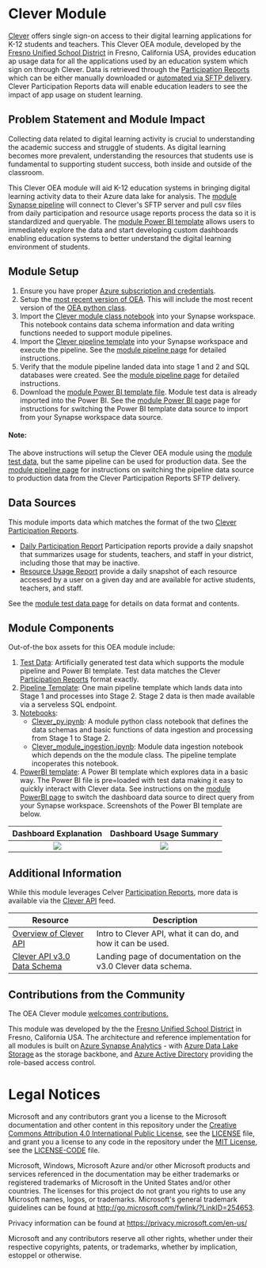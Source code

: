 # Clever Module

[Clever](https://clever.com/) offers single sign-on access to their digital learning applications for K-12 students and teachers. This Clever OEA module, developed by the [Fresno Unified School District](https://www.fresnounified.org/) in Fresno, California USA, provides education ap usage data for all the applications used by an education system which sign on through Clever. Data is retrieved through the [Participation Reports](https://support.clever.com/hc/s/articles/360049642311) which can be either manually downloaded or [automated via SFTP delivery](https://support.clever.com/hc/s/articles/360049642311?language=en_US#ExportingReports). Clever Participation Reports data will enable education leaders to see the impact of app usage on student learning. 

## Problem Statement and Module Impact

Collecting data related to digital learning activity is crucial to understanding the academic success and struggle of students. As digital learning becomes more prevalent, understanding the resources that students use is fundamental to supporting student success, both inside and outside of the classroom. 

This Clever OEA module will aid K-12 education systems in bringing digital learning activity data to their Azure data lake for analysis. The [module Synapse pipeline](https://github.com/cviddenKwantum/OpenEduAnalytics/tree/main/modules/Digital_Learning_Apps_and_Platforms/Clever/pipeline) will connect to Clever's SFTP server and pull csv files from daily participation and resource usage reports process the data so it is standardized and queryable. The [module Power BI template](https://github.com/cviddenKwantum/OpenEduAnalytics/tree/main/modules/Digital_Learning_Apps_and_Platforms/Clever/powerbi) allows users to immediately explore the data and start developing custom dashboards enabling education systems to better understand the digital learning environment of students. 

## Module Setup

1. Ensure you have proper [Azure subscription and credentials](https://github.com/microsoft/OpenEduAnalytics#what-you-need).
2. Setup the [most recent version of OEA](https://github.com/microsoft/OpenEduAnalytics#setup). This will include the most recent version of the [OEA python class](https://github.com/microsoft/OpenEduAnalytics/blob/main/framework/notebook/OEA_py.ipynb).
3. Import the [Clever module class notebook](https://github.com/cviddenKwantum/OpenEduAnalytics/blob/main/modules/Digital_Learning_Apps_and_Platforms/Clever/notebook/Clever_py.ipynb) into your Synapse workspace. This notebook contains data schema information and data writing functions needed to support module pipelines. 
4. Import the [Clever pipeline template](https://github.com/cviddenKwantum/OpenEduAnalytics/tree/main/modules/Digital_Learning_Apps_and_Platforms/Clever/pipeline) into your Synapse workspace and execute the pipeline. See the [module pipeline page](https://github.com/cviddenKwantum/OpenEduAnalytics/tree/main/modules/Digital_Learning_Apps_and_Platforms/Clever/pipeline) for detailed instructions.
5. Verify that the module pipeline landed data into stage 1 and 2 and SQL databases were created. See the [module pipeline page](https://github.com/cviddenKwantum/OpenEduAnalytics/tree/main/modules/Digital_Learning_Apps_and_Platforms/Clever/pipeline) for detailed instructions.
6. Download the [module Power BI template file](https://github.com/cviddenKwantum/OpenEduAnalytics/tree/main/modules/Digital_Learning_Apps_and_Platforms/Clever/powerbi). Module test data is already imported into the Power BI. See the [module Power BI page](https://github.com/cviddenKwantum/OpenEduAnalytics/tree/main/modules/Digital_Learning_Apps_and_Platforms/Clever/powerbi) page for instructions for switching the Power BI template data source to import from your Synapse workspace data source.

#### Note: 
The above instructions will setup the Clever OEA module using the [module test data](https://github.com/cviddenKwantum/OpenEduAnalytics/tree/main/modules/Digital_Learning_Apps_and_Platforms/Clever/test_data), but the same pipeline can be used for production data. See the [module pipeline page](https://github.com/cviddenKwantum/OpenEduAnalytics/tree/main/modules/Digital_Learning_Apps_and_Platforms/Clever/pipeline) for instructions on switching the pipeline data source to production data from the Clever Participation Reports SFTP delivery.

## Data Sources

This module imports data which matches the format of the two [Clever Participation Reports](https://support.clever.com/hc/s/articles/360049642311).
- [Daily Participation Report](https://support.clever.com/hc/s/articles/360049642311?language=en_US#step2) Participation reports provide a daily snapshot that summarizes usage for students, teachers, and staff in your district, including those that may be inactive. 
- [Resource Usage Report](https://support.clever.com/hc/s/articles/360049642311?language=en_US#h_7698d144-7ceb-4d63-88b8-e9ca2aa378d2) provide a daily snapshot of each resource accessed by a user on a given day and are available for active students, teachers, and staff. 

See the [module test data page](https://github.com/cviddenKwantum/OpenEduAnalytics/tree/main/modules/Digital_Learning_Apps_and_Platforms/Clever/test_data) for details on data format and contents.

## Module Components

Out-of-the box assets for this OEA module include: 
1. [Test Data](https://github.com/cviddenKwantum/OpenEduAnalytics/tree/main/modules/Digital_Learning_Apps_and_Platforms/Clever/test_data): Artificially generated test data which supports the module pipeline and Power BI template. Test data matches the Clever [Participation Reports](https://support.clever.com/hc/s/articles/360049642311) format exactly.
2. [Pipeline Template](https://github.com/cviddenKwantum/OpenEduAnalytics/tree/main/modules/Digital_Learning_Apps_and_Platforms/Clever/pipeline): One main pipeline template which lands data into Stage 1 and processes into Stage 2. Stage 2 data is then made available via a serveless SQL endpoint.
3. [Notebooks](https://github.com/cviddenKwantum/OpenEduAnalytics/tree/main/modules/Digital_Learning_Apps_and_Platforms/Clever/notebook): 
    - [Clever_py.ipynb](https://github.com/cviddenKwantum/OpenEduAnalytics/blob/main/modules/Digital_Learning_Apps_and_Platforms/Clever/notebook/Clever_py.ipynb): A module python class notebook that defines the data schemas and basic functions of data ingestion and processing from Stage 1 to Stage 2.
    - [Clever_module_ingestion.ipynb](https://github.com/cviddenKwantum/OpenEduAnalytics/blob/main/modules/Digital_Learning_Apps_and_Platforms/Clever/notebook/Clever_module_ingestion.ipynb): Module data ingestion notebook which depends on the the module class. The pipeline template incoperates this notebook. 
4. [PowerBI template](https://github.com/cviddenKwantum/OpenEduAnalytics/tree/main/modules/Digital_Learning_Apps_and_Platforms/Clever/powerbi): A Power BI template which explores data in a basic way. The Power BI file is pre=loaded with test data making it easy to quickly interact with Clever data. See instructions on the [module PowerBI page](https://github.com/cviddenKwantum/OpenEduAnalytics/tree/main/modules/Digital_Learning_Apps_and_Platforms/Clever/powerbi) to switch the dashboard data source to direct query from your Synapse workspace. Screenshots of the Power BI template are below.

Dashboard Explanation  | Dashboard Usage Summary
:-------------------------:|:-------------------------:
![](https://github.com/cviddenKwantum/OpenEduAnalytics/blob/bfa1b9a34017e387fb34f15adf0836b8bd7c1cd5/modules/Digital_Learning_Apps_and_Platforms/Clever/docs/images/Clever%20Module%20Explanation%20Page.png)  |  ![](https://github.com/cviddenKwantum/OpenEduAnalytics/blob/bfa1b9a34017e387fb34f15adf0836b8bd7c1cd5/modules/Digital_Learning_Apps_and_Platforms/Clever/docs/images/Clever%20Module%20Dashboard%20Sample.png) 

## Additional Information

While this module leverages Celver  [Participation Reports](https://support.clever.com/hc/s/articles/360049642311), more data is available via the [Clever API](https://dev.clever.com/docs/api-overview) feed.

| Resource | Description |
| --- | --- |
| [Overview of Clever API](https://dev.clever.com/docs/api-overview) | Intro to Clever API, what it can do, and how it can be used. |
| [Clever API v3.0 Data Schema](https://docs.google.com/spreadsheets/u/1/d/e/2PACX-1vTY8WSC--TBok-cHjG8itGyqnrj7sCkfyWVzIxeLybwzryW01L9qD8xwhoJDBlWrjOkciOXV34G9ejH/pubhtml) | Landing page of documentation on the v3.0 Clever data schema. |

## Contributions from the Community

The OEA Clever module [welcomes contributions.](https://github.com/microsoft/OpenEduAnalytics/blob/main/CONTRIBUTING.md) 

This module was developed by the the [Fresno Unified School District](https://www.fresnounified.org/) in Fresno, California USA. The architecture and reference implementation for all modules is built on [Azure Synapse Analytics](https://azure.microsoft.com/en-us/services/synapse-analytics/) - with [Azure Data Lake Storage](https://docs.microsoft.com/en-us/azure/storage/blobs/data-lake-storage-introduction) as the storage backbone, and [Azure Active Directory](https://azure.microsoft.com/en-us/services/active-directory/) providing the role-based access control.

# Legal Notices

Microsoft and any contributors grant you a license to the Microsoft documentation and other content
in this repository under the [Creative Commons Attribution 4.0 International Public License](https://creativecommons.org/licenses/by/4.0/legalcode),
see the [LICENSE](LICENSE) file, and grant you a license to any code in the repository under the [MIT License](https://opensource.org/licenses/MIT), see the
[LICENSE-CODE](LICENSE-CODE) file.

Microsoft, Windows, Microsoft Azure and/or other Microsoft products and services referenced in the documentation
may be either trademarks or registered trademarks of Microsoft in the United States and/or other countries.
The licenses for this project do not grant you rights to use any Microsoft names, logos, or trademarks.
Microsoft's general trademark guidelines can be found at http://go.microsoft.com/fwlink/?LinkID=254653.

Privacy information can be found at https://privacy.microsoft.com/en-us/

Microsoft and any contributors reserve all other rights, whether under their respective copyrights, patents,
or trademarks, whether by implication, estoppel or otherwise.

